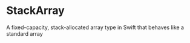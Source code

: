 # StackArray
A fixed-capacity, stack-allocated array type in Swift that behaves like a standard array
